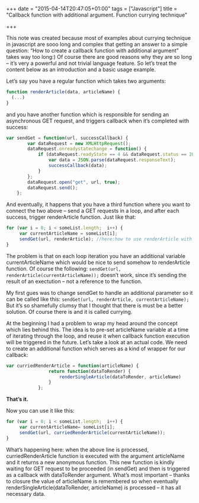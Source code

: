 +++
date = "2015-04-14T20:47:05+01:00"
tags = ["Javascript"]
title = "Callback function with additional argument. Function currying technique"

+++

This note was created because most of examples about currying technique in javascript ​are sooo long and complex that getting ​an ​answer to​ a​ simple question: “How to create a callback function with additional argument” takes way too long:) Of course there are good reasons why they are so long – it’s very​ a​ powerful and not trivial language feature.
So let’s treat t​he content below as an introduction and a basic usage example.

Let’s say you have a regular function which takes two arguments:

```javascript
function renderArticle(data, articleName) {
  (...)
}
```

and you have another function which is responsible for sending an asynchronous GET request, and trigger​s callback when it’s completed with success:

```javascript
var sendGet = function(url, successCallback) {
        var dataRequest = new XMLHttpRequest();
        dataRequest.onreadystatechange = function() {
            if (dataRequest.readyState == 4 && dataRequest.status == 200) {
                var data = JSON.parse(dataRequest.responseText);
                successCallback(data);
            }
        };
        dataRequest.open("get", url, true);
        dataRequest.send();
    };
```

And eventually, it happens that you have​ a​ third function where you want to connect the two above – send a GET requests in a loop, and
after each success, trigger renderArticle function. Just like that:

```javascript
for (var i = 0; i < someList.length;  i++) {
     var currentArticleName = someList[i];
     sendGet(url, renderArticle); //here:how to use renderArticle with currentArticleName?
}
```

The problem is that on each loop iteration you have ​an ​additional variable currentArticleName which would be nice to send somehow to renderArticle function. Of course​ the​ following: ```sendGet(url, renderArticle(currentArticleName));``` doesn’t work, since it’s sending the result of ​an ​exectution – not a reference to the function.

My first gues was to change sendGet to handle ​an ​additional parameter so it can be called like this: ```sendGet(url, renderArticle, currentArticleName);```
But it’s so shamefully clumsy that I thought that there is must be ​a better solution. Of course there is and it is called currying.

At the beginning I had a problem to wrap my head around ​the ​concept which lies behind this. The idea is to pre-set articleName variable at a time of iterating through​ the​ loop, and reuse it when callback function execution will be triggered in the future.
Let’s take a look ​at an actual code.
We need to create ​an ​additional function which serves as a kind of wrapper for our callback:

```javascript
var curriedRenderArticle = function(articleName) {
                return function(dataToRender) {
                    renderSingleArticle(dataToRender, articleName)
                }
            };
```

**That’s it.**

Now you can use it like this:

```javascript
for (var i = 0; i < someList.length;  i++) {
     var currentArticleName= someList[i];
     sendGet(url, curriedRenderArticle(currentArticleName)); 
} 
```

What’s happening here: when ​the ​above line is processed, curriedRenderArticle function is executed with ​the ​argument articleName and it returns a new anonymous function. This new function is kindly waiting for GET request to be proceed​ed​ (in sendGet) and then is triggered as a callback with dataToRender argument. What’s most important – thanks to closure the value of articleName is remembered so when eventually renderSingleArticle(dataToRender, articleName) is processed – it has all necessary data.
